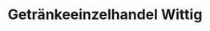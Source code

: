 ---
title: "Getränkeeinzelhandel Wittig"
url: /altenburg/getraenkeeinzelhandel-wittig/
shop: Getränke
---
